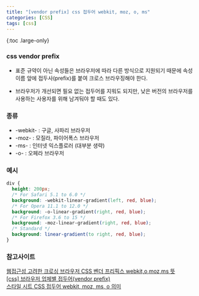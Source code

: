 ```yaml
---
title: "[vendor prefix] css 접두어 webkit, moz, o, ms"
categories: [CSS]
tags: [css]
---
```


{:toc .large-only}

### css vendor prefix

- 표준 규약이 아닌 속성들은 브라우저에 따라 다른 방식으로 지원되기 때문에 속성 이름 앞에 접두사(prefix)를 붙여 크로스 브라우징해야 한다.

- 브라우저가 개선되면 필요 없는 접두어를 지워도 되지만, 낮은 버전의 브라우저를 사용하는 사용자를 위해 남겨둬야 할 때도 있다.

### 종류

- -webkit- : 구글, 사파리 브라우저
- -moz- : 모질라, 파이어폭스 브라우저
- -ms- : 인터넷 익스플로러 (대부분 생략)
- -o- : 오페라 브라우저

### 예시

```css
div {
  height: 200px;
  /* For Safari 5.1 to 6.0 */
  background: -webkit-linear-gradient(left, red, blue);
  /* For Opera 11.1 to 12.0 */
  background: -o-linear-gradient(right, red, blue);
  /* For Firefox 3.6 to 15 */
  background: -moz-linear-gradient(right, red, blue);
  /* Standard */
  background: linear-gradient(to right, red, blue);
}
```

### 참고사이트

[웹접근성 고려한 크로싱 브라우저 CSS 벤더 프리픽스 webkit,o,moz,ms 뜻](https://rgy0409.tistory.com/3018)<br/>
[[css] 브라우저 업체별 접두어(vendor prefix)](https://aboooks.tistory.com/271)<br/>
[스타일 시트 CSS 접두어 webkit, moz, ms, o 의미](https://mainia.tistory.com/3671)
